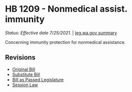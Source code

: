 # HB 1209 - Nonmedical assist. immunity
*Status: Effective date 7/25/2021.* | [leg.wa.gov summary](https://app.leg.wa.gov/billsummary?BillNumber=1209&Year=2021)

Concerning immunity protection for nonmedical assistance.

## Revisions
* [Original Bill](1/)
* [Substitute Bill](S/)
* [Bill as Passed Legislature](S.PL/)
* [Session Law](S.SL/)